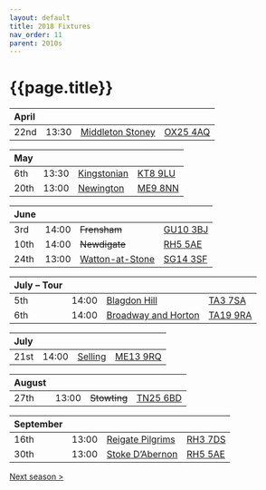 ```yaml
---
layout: default
title: 2018 Fixtures
nav_order: 11
parent: 2010s
---
```


# {{page.title}}

| April |  |  |  |
|:---|:---|:---|:---|
| 22nd | 13:30 | [Middleton Stoney](middleton-stoney) | [OX25 4AQ](https//goo.gl/maps/2oHFhgW7cVt) |

| May |  |  |  |
|:---|:---|:---|:---|
| 6th | 13:30 | [Kingstonian](kingstonian) | [KT8 9LU](https//goo.gl/maps/4kwjPyThUMkyQfhe8) |
| 20th | 13:00 | [Newington](newington) | [ME9 8NN](https//goo.gl/maps/2XwQKWc9brr) |

| June |  |  |  |
|:---|:---|:---|:---|
| 3rd | 14:00 | ~~Frensham~~ | [GU10 3BJ](https//goo.gl/maps/xBUZvPU1vnK2) |
| 10th | 14:00 | ~~Newdigate~~ | [RH5 5AE](http://goo.gl/maps/2RKzj) |
| 24th | 13:00 | [Watton-at-Stone](watton-at-stone) | [SG14 3SF](https://goo.gl/maps/2oHFhgW7cVt) |

| July – Tour |  |  |  |
|:---|:---|:---|:---|
| 5th | 14:00 | [Blagdon Hill](blagdon-hill) | [TA3 7SA](https//goo.gl/maps/H6iLZLNcja12) |
| 6th | 14:00 | [Broadway and Horton](broadway-and-horton) | [TA19 9RA](https://goo.gl/maps/ULbmC6LSX5HSAe8U6) |

| July |  |  |  |
|:---|:---|:---|:---|
| 21st | 14:00 | [Selling](selling) | [ME13 9RQ](https//goo.gl/maps/QeLhjBkEbJr) |

| August |  |  |  |
|:---|:---|:---|:---|
| 27th | 13:00 | ~~Stowting~~ | [TN25 6BD](https//goo.gl/maps/5KNmaMe6Wb42) |

| September |  |  |  |
|:---|:---|:---|:---|
| 16th | 13:00 | [Reigate Pilgrims](reigate-pilgrims) | [RH3 7DS](https//goo.gl/maps/APtKSjuaQ5v) |
| 30th | 13:00 | [Stoke D’Abernon](stoke-dabernon) | [RH5 5AE](http://goo.gl/maps/2RKzj) |

[Next season >](../2019)